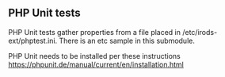 ## PHP Unit tests

PHP Unit tests gather properties from a file placed in /etc/irods-ext/phptest.ini. There is an etc sample in this submodule.

PHP Unit needs to be installed per these instructions https://phpunit.de/manual/current/en/installation.html

